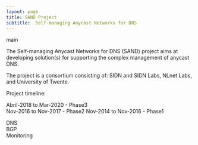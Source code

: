 ```yaml
---
layout: page
title: SAND Project
subtitle:  Self-managing Anycast Networks for DNS
---
```

 main 

The Self-managing Anycast Networks for DNS (SAND) project aims at developing solution(s) for supporting the complex management of anycast DNS.

The project is a consortium consisting of: SIDN and SIDN Labs, NLnet Labs, and University of Twente.

Project timeline:

Abril-2018  to Mar-2020 - Phase3  
Nov-2016 to Nov-2017 - Phase2 
Nov-2014 to Nov-2016 - Phase1 



<div class="wrapper">
  <div class="box a">DNS</div>
  <div class="box b">BGP</div>
  <div class="box c">Monitoring</div>
</div>



